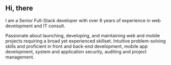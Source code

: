 <h2> Hi, there </h2>
I am a Senior Full-Stack developer with over 8 years of experience in web development and IT consult.

Passionate about launching, developing, and maintaining web and mobile projects requiring a
broad yet experienced skillset. Intuitive problem-solving skills and proficient in front and
back-end development, mobile app development, system and application security, auditing
and project management.

<!-- 👍 My Core Skills… <br>
&nbsp;&nbsp;📘 MERN, MEVN Stack Technology.<br>
&nbsp;&nbsp;📘 Blockchain Technology.<br>
&nbsp;&nbsp;⚽ Smart Contract Development using Solidity and Rust<br>
&nbsp;&nbsp;⚽ NFT, FT, DeX, DeFi Experience<br>
&nbsp;&nbsp;⚽ Several Blockchain Network like Ethereum, Solana, BSC, Polygon, Avalanche<br>
<br>
👍 My Detailed Skills…<br>
&nbsp;&nbsp;🎩 Front-end Field.<br>
&nbsp;&nbsp;&nbsp;&nbsp;React.js, Next.js, Vue.js, Nuxt.js<br>
&nbsp;&nbsp;&nbsp;&nbsp;JavaScript, TypeScript, HTML, CSS, Styled-component, Bootstrap, MUI, Tailwind CSS, Figma & PSD<br>
&nbsp;&nbsp;🎩 Back-end Field.<br>
&nbsp;&nbsp;&nbsp;&nbsp;Node.js, ExpressJS, Next.js API, Nest.js, Laravel<br>
&nbsp;&nbsp;&nbsp;&nbsp;MongoDB, MySQL, PostgreSQL, Firebase<br>
&nbsp;&nbsp;🎩 Blockchain Field.<br>
&nbsp;&nbsp;&nbsp;&nbsp;Solidity, Rust<br>
&nbsp;&nbsp;&nbsp;&nbsp;Web3.js, Ether.js<br>
&nbsp;&nbsp;&nbsp;&nbsp;Remix, Truffle, Hardhat<br>
&nbsp;&nbsp;&nbsp;&nbsp;ERC721, ERC721A, ERC20, BEP20, ERC1155<br>
&nbsp;&nbsp;&nbsp;&nbsp;NFT Minting, MarketPlace, Staking, Transfer, Token Development<br>
<br>
👍 Through the development of many projects, I had rich experience in web development and I found the most important development principles.<br>
&nbsp;&nbsp;⚽ Pixel perfect.<br>
&nbsp;&nbsp;⚽ Structured and optimized design of database.<br>
&nbsp;&nbsp;⚽ Smart and clean coding.<br>
&nbsp;&nbsp;⚽ Optimize of speed and code.<br>
&nbsp;&nbsp;⚽ Honest & royalty work, High quality & fast speed.<br>
&nbsp;&nbsp;⚽ Working on the flexible timezone.<br>
&nbsp;&nbsp;⚽ Keep the deadline.<br>
<br>
I always work with these principles and I update the project on GitHub per day.<br>
Also, I can work in time what you want, and I can work 8+hours per day according to your requirements.<br>
<br>
🔥🔥🔥🔥🔥 Only Perfect Result!!!<br> -->
